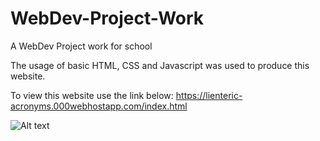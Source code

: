 # WebDev-Project-Work

A WebDev Project work for school

The usage of basic HTML, CSS and Javascript was used to produce this website.

To view this website use the link below:
https://lienteric-acronyms.000webhostapp.com/index.html

![Alt text](../../../Pictures/Screenshots/login.png)
